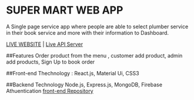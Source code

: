 
# SUPER MART WEB APP

A Single page service app where people are able to select plumber service in their book service and more with their information to Dashboard.

[LIVE WEBSITE](https://super-mart-bd.web.app/) | [Live API Server]()


##Features
Order product from the menu ,
customer add product,
admin add products,
Sign Up to book order


##Front-end Thechnology :
React.js,
Material Ui,
CSS3




##Backend Technology
Node.js,
Express.js,
MongoDB,
Firebase Athuentication
[front-end Repository](https://github.com/nishat-1998/Super-Mart)
